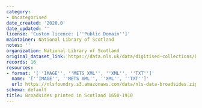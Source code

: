 ```yaml
---
category:
- Uncategorised
date_created: '2020.0'
date_updated: ''
license: 'Custom licence: [''Public Domain'']'
maintainer: National Library of Scotland
notes: ''
organization: National Library of Scotland
original_dataset_link: https://data.nls.uk/data/digitised-collections/broadsides-printed-in-scotland/
records: 16
resources:
- format: '[''IMAGE'', ''METS XML'', ''XML'', ''TXT'']'
  name: '[''IMAGE'', ''METS XML'', ''XML'', ''TXT'']'
  url: https://nlsfoundry.s3.amazonaws.com/data/nls-data-broadsides.zip
schema: default
title: Broadsides printed in Scotland 1650-1910
---
```


